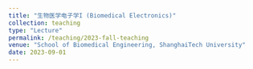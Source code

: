 ```yaml
---
title: "生物医学电子学I (Biomedical Electronics)"
collection: teaching
type: "Lecture"
permalink: /teaching/2023-fall-teaching
venue: "School of Biomedical Engineering, ShanghaiTech University"
date: 2023-09-01
---
```

